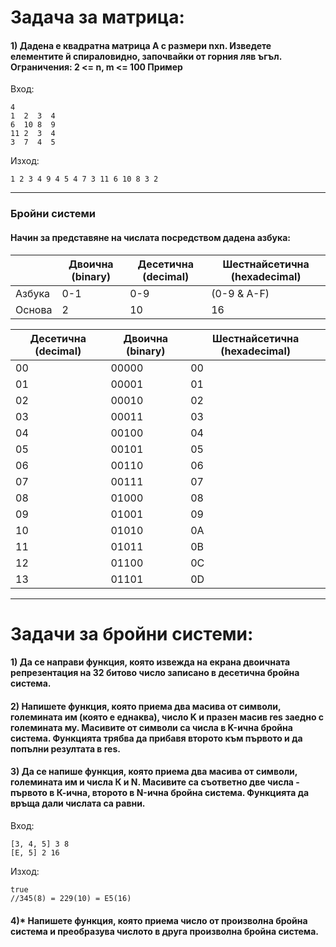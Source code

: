  # Задача за матрица:
#### 1) Дадена е квадратна матрица A с размери nxn. Изведете елементите й спираловидно, започвайки от горния ляв ъгъл. Ограничения: 2 <= n, m <= 100 Пример
Вход:
```
4
1  2  3  4
6  10 8  9
11 2  3  4
3  7  4  5
```
Изход:
```
1 2 3 4 9 4 5 4 7 3 11 6 10 8 3 2
```
--------
### Бройни системи
#### Начин за представяне на числата посредством дадена азбука:
|| Двоична (binary)  | Десетична (decimal) | Шестнайсетична (hexadecimal) |
| ------------- | ------------- | ------------- | ------------- |
| Aзбука  | 0-1  | 0-9 | (0-9 & A-F) |
| Основа  | 2 | 10 | 16 |


| Десетична (decimal)  | Двоична (binary) | Шестнайсетична (hexadecimal) |
| ------------- | ------------- | ------------- |
| 00 | 00000 | 00 |
| 01 | 00001 | 01 |
| 02 | 00010 | 02 |
| 03 | 00011 | 03 |
| 04 | 00100 | 04 |
| 05 | 00101 | 05 |
| 06 | 00110 | 06 |
| 07 | 00111 | 07 |
| 08 | 01000 | 08 |
| 09 | 01001 | 09 |
| 10 | 01010 | 0A |
| 11 | 01011 | 0B |
| 12 | 01100 | 0C |
| 13 | 01101 | 0D |

----------

# Задачи за бройни системи:

#### 1) Да се направи функция, която извежда на екрана двоичната репрезентация на 32 битово число записано в десетична бройна система. 
#### 2) Напишете функция, която приема два масива от символи, големината им (която е еднаква), число K и празен масив res заедно с големината му. Масивите от символи са числа в K-ична бройна система. Функцията трябва да прибавя второто към първото и да попълни резултата в res.
#### 3) Да се напише функция, която приема два масива от символи, големината им и числа К и N. Масивите са съответно две числа - първото в К-ична, второто в N-ична бройна система. Функцията да връща дали числата са равни.
Вход:
```
[3, 4, 5] 3 8
[E, 5] 2 16
```
Изход:
```
true
//345(8) = 229(10) = E5(16)
```
#### 4)* Напишете функция, която приема число от произволна бройна система и преобразува числото в друга произволна бройна система.
